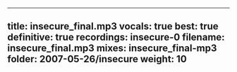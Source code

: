 
---
title: insecure_final.mp3
vocals: true
best: true
definitive: true
recordings: insecure-0
filename: insecure_final.mp3
mixes: insecure_final-mp3
folder: 2007-05-26/insecure
weight: 10
---
